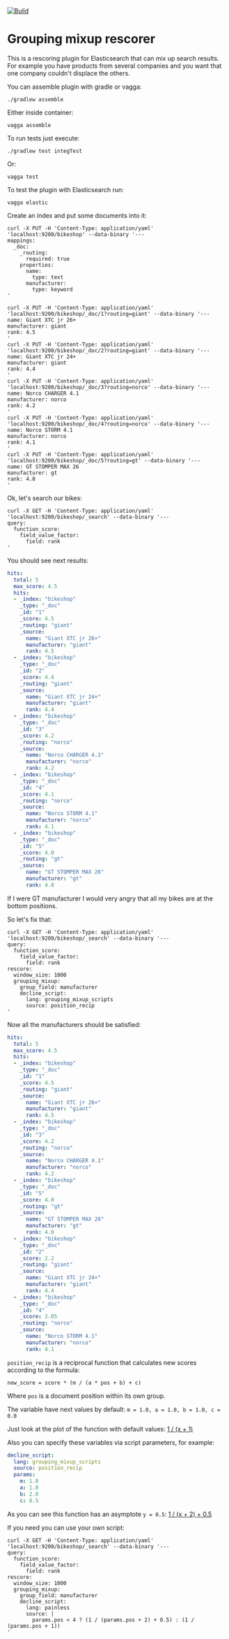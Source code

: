[![Build](https://github.com/anti-social/elasticsearch-rescore-grouping-mixup/actions/workflows/java.yaml/badge.svg)](https://github.com/anti-social/elasticsearch-rescore-grouping-mixup/actions/workflows/java.yaml)

# Grouping mixup rescorer

This is a rescoring plugin for Elasticsearch that can mix up search results. For example you have
products from several companies and you want that one company couldn't displace the others.

You can assemble plugin with gradle or vagga:

```
./gradlew assemble
```

Either inside container:

```
vagga assemble
```

To run tests just execute:

```
./gradlew test integTest
```

Or:

```
vagga test
```

To test the plugin with Elasticsearch run:

```
vagga elastic
```

Create an index and put some documents into it:

```
curl -X PUT -H 'Content-Type: application/yaml' 'localhost:9200/bikeshop' --data-binary '---
mappings:
  _doc:
    _routing:
      required: true
    properties:
      name:
        type: text
      manufacturer:
        type: keyword
'

curl -X PUT -H 'Content-Type: application/yaml' 'localhost:9200/bikeshop/_doc/1?routing=giant' --data-binary '---
name: Giant XTC jr 26+
manufacturer: giant
rank: 4.5
'
curl -X PUT -H 'Content-Type: application/yaml' 'localhost:9200/bikeshop/_doc/2?routing=giant' --data-binary '---
name: Giant XTC jr 24+
manufacturer: giant
rank: 4.4
'
curl -X PUT -H 'Content-Type: application/yaml' 'localhost:9200/bikeshop/_doc/3?routing=norco' --data-binary '---
name: Norco CHARGER 4.1
manufacturer: norco
rank: 4.2
'
curl -X PUT -H 'Content-Type: application/yaml' 'localhost:9200/bikeshop/_doc/4?routing=norco' --data-binary '---
name: Norco STORM 4.1
manufacturer: norco
rank: 4.1
'
curl -X PUT -H 'Content-Type: application/yaml' 'localhost:9200/bikeshop/_doc/5?routing=gt' --data-binary '---
name: GT STOMPER MAX 26
manufacturer: gt
rank: 4.0
'
```

Ok, let's search our bikes:

```
curl -X GET -H 'Content-Type: application/yaml' 'localhost:9200/bikeshop/_search' --data-binary '---
query:
  function_score:
    field_value_factor:
      field: rank
'
```

You should see next results:

```yaml
hits:
  total: 5
  max_score: 4.5
  hits:
  - _index: "bikeshop"
    _type: "_doc"
    _id: "1"
    _score: 4.5
    _routing: "giant"
    _source:
      name: "Giant XTC jr 26+"
      manufacturer: "giant"
      rank: 4.5
  - _index: "bikeshop"
    _type: "_doc"
    _id: "2"
    _score: 4.4
    _routing: "giant"
    _source:
      name: "Giant XTC jr 24+"
      manufacturer: "giant"
      rank: 4.4
  - _index: "bikeshop"
    _type: "_doc"
    _id: "3"
    _score: 4.2
    _routing: "norco"
    _source:
      name: "Norco CHARGER 4.1"
      manufacturer: "norco"
      rank: 4.2
  - _index: "bikeshop"
    _type: "_doc"
    _id: "4"
    _score: 4.1
    _routing: "norco"
    _source:
      name: "Norco STORM 4.1"
      manufacturer: "norco"
      rank: 4.1
  - _index: "bikeshop"
    _type: "_doc"
    _id: "5"
    _score: 4.0
    _routing: "gt"
    _source:
      name: "GT STOMPER MAX 26"
      manufacturer: "gt"
      rank: 4.0
```

If I were GT manufacturer I would very angry that all my bikes are at the bottom positions.

So let's fix that:

```
curl -X GET -H 'Content-Type: application/yaml' 'localhost:9200/bikeshop/_search' --data-binary '---
query:
  function_score:
    field_value_factor:
      field: rank
rescore:
  window_size: 1000
  grouping_mixup:
    group_field: manufacturer
    decline_script:
      lang: grouping_mixup_scripts
      source: position_recip
'
```

Now all the manufacturers should be satisfied:

```yaml
hits:
  total: 5
  max_score: 4.5
  hits:
  - _index: "bikeshop"
    _type: "_doc"
    _id: "1"
    _score: 4.5
    _routing: "giant"
    _source:
      name: "Giant XTC jr 26+"
      manufacturer: "giant"
      rank: 4.5
  - _index: "bikeshop"
    _type: "_doc"
    _id: "3"
    _score: 4.2
    _routing: "norco"
    _source:
      name: "Norco CHARGER 4.1"
      manufacturer: "norco"
      rank: 4.2
  - _index: "bikeshop"
    _type: "_doc"
    _id: "5"
    _score: 4.0
    _routing: "gt"
    _source:
      name: "GT STOMPER MAX 26"
      manufacturer: "gt"
      rank: 4.0
  - _index: "bikeshop"
    _type: "_doc"
    _id: "2"
    _score: 2.2
    _routing: "giant"
    _source:
      name: "Giant XTC jr 24+"
      manufacturer: "giant"
      rank: 4.4
  - _index: "bikeshop"
    _type: "_doc"
    _id: "4"
    _score: 2.05
    _routing: "norco"
    _source:
      name: "Norco STORM 4.1"
      manufacturer: "norco"
      rank: 4.1
```

`position_recip` is a reciprocal function that calculates new scores according to the formula:

```
new_score = score * (m / (a * pos + b) + c)
```

Where `pos` is a document position within its own group.


The variable have next values by default: `m = 1.0, a = 1.0, b = 1.0, c = 0.0`

Just look at the plot of the function with default values:
[1 / (x + 1)](https://www.wolframalpha.com/input/?i=plot+1+%2F+(x+%2B+1),+x+%3D+-1..10)

Also you can specify these variables via script parameters, for example:

```yaml
decline_script:
  lang: grouping_mixup_scripts
  source: position_recip
  params:
    m: 1.0
    a: 1.0
    b: 2.0
    c: 0.5
```

As you can see this function has an asymptote `y = 0.5`:
[1 / (x + 2) + 0.5](https://www.wolframalpha.com/input/?i=plot+1+%2F+(x+%2B+2)+%2B+0.5,+x+%3D+-1..10)

If you need you can use your own script:

```
curl -X GET -H 'Content-Type: application/yaml' 'localhost:9200/bikeshop/_search' --data-binary '---
query:
  function_score:
    field_value_factor:
      field: rank
rescore:
  window_size: 1000
  grouping_mixup:
    group_field: manufacturer
    decline_script:
      lang: painless
      source: |
        params.pos < 4 ? (1 / (params.pos + 2) + 0.5) : (1 / (params.pos + 1))
'
```
